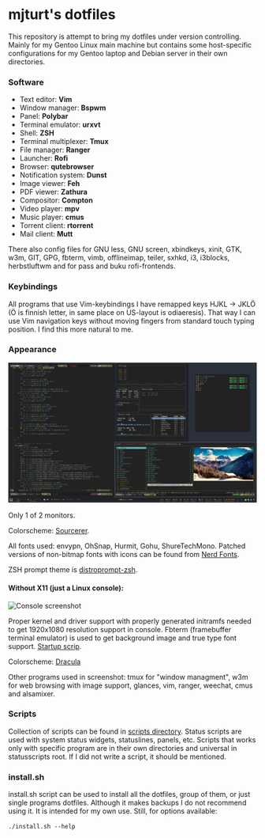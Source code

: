 # mjturt's dotfiles

This repository is attempt to bring my dotfiles under version controlling. Mainly for my Gentoo Linux main machine but contains some host-specific configurations for my Gentoo laptop and Debian server in their own directories.

### Software

+ Text editor:          **Vim**
+ Window manager:       **Bspwm**
+ Panel:                **Polybar**
+ Terminal emulator:    **urxvt**
+ Shell:                **ZSH**
+ Terminal multiplexer: **Tmux**
+ File manager:         **Ranger**
+ Launcher:             **Rofi**
+ Browser:              **qutebrowser**
+ Notification system:  **Dunst**
+ Image viewer:         **Feh**
+ PDF viewer:           **Zathura**
+ Compositor:           **Compton**
+ Video player:         **mpv**
+ Music player:         **cmus**
+ Torrent client:       **rtorrent**
+ Mail client:          **Mutt**

There also config files for GNU less, GNU screen, xbindkeys, xinit, GTK, w3m, GIT, GPG, fbterm, vimb, offlineimap, teiler, sxhkd, i3, i3blocks, herbstluftwm and for pass and buku rofi-frontends.

### Keybindings

All programs that use Vim-keybindings I have remapped keys HJKL -> JKLÖ (Ö is finnish letter, in same place on US-layout is odiaeresis). That way I can use Vim navigation keys without moving fingers from standard touch typing position. I find this more natural to me.

### Appearance
![Screenshot](screenshots/screenshot.png?raw=true)

Only 1 of 2 monitors.

Colorscheme: [Sourcerer](https://github.com/xero/sourcerer).

All fonts used: envypn, OhSnap, Hurmit, Gohu, ShureTechMono. Patched versions of non-bitmap fonts with icons can be found from [Nerd Fonts](https://github.com/ryanoasis/nerd-fonts).

ZSH prompt theme is [distroprompt-zsh](https://github.com/mjturt/distroprompt-zsh).

#### Without X11 (just a Linux console):
![Console screenshot](screenshots/console.png?raw=true)

Proper kernel and driver support with properly generated initramfs needed to get 1920x1080 resolution support in console. Fbterm (framebuffer terminal emulator) is used to get background image and true type font support. [Startup scrip](scripts/bin/fb).

Colorscheme: [Dracula](https://github.com/dracula/dracula-theme)

Other programs used in screenshot: tmux for "window managment", w3m for web browsing with image support, glances, vim, ranger, weechat, cmus and alsamixer.


### Scripts

Collection of scripts can be found in [scripts directory](scripts). Status scripts are used with system status widgets, statuslines, panels, etc. Scripts that works only with specific program are in their own directories and universal in statusscripts root. If I did not write a script, it should be mentioned.

### install.sh

install.sh script can be used to install all the dotfiles, group of them, or just single programs dotfiles. Although it makes backups I do not recommend using it. It is intended for my own use. Still, for options available:
```
./install.sh --help
```
